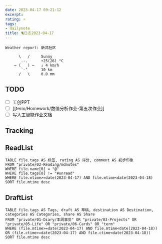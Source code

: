 ```yaml
---
date: 2023-04-17 09:21:12
excerpt: 
rating: ⭐️
tags: 
- dailynote
title: 🐈日志2023-04-17
---
```


```
Weather report: 新鸿社区

      \   /     Sunny
       .-.      +25(26) °C     
    ― (   ) ―   ↓ 4 km/h       
       `-’      10 km          
      /   \     0.0 mm
```

## TODO
- [ ] 工创PPT
- [ ] [[term/Homework/数值分析作业-第五次作业]]
- [ ] 写人工智能作业文档

## Tracking


## ReadList 
<!--此处显示今日已阅读文献-->
```dataview
TABLE file.tags AS 标签, rating AS 评分, comment AS 初步印象
FROM "private/02-Reading/mdnotes"
WHERE file.name[0] = "@"
WHERE file.tags[0] != "#unread"
WHERE file.mtime>=date(2023-04-17) AND file.mtime<date(2023-04-18)
SORT file.mtime desc
```

## DraftList
<!--此处显示今日新增或修改的草稿或其它非文献笔记文件-->

```dataview
TABLE file.tags AS Tags, draft AS 草稿, destination AS Destination, categories AS Categories, share AS Share
FROM "private/01-Diary/本周事务" OR "private/03-Projects" OR "private/05-Life" OR "private/06-Cards" OR "term"
WHERE (file.mtime>=date(2023-04-17) AND file.mtime<date(2023-04-18)) OR (file.ctime>=date(2023-04-17) AND file.ctime<date(2023-04-18))
SORT file.mtime desc
```
